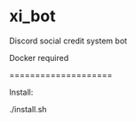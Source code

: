 # xi_bot
<p>Discord social credit system bot</p>
<p>Docker required</p>
<p>====================</p>
<p>Install:</p>
<p>./install.sh</p>
